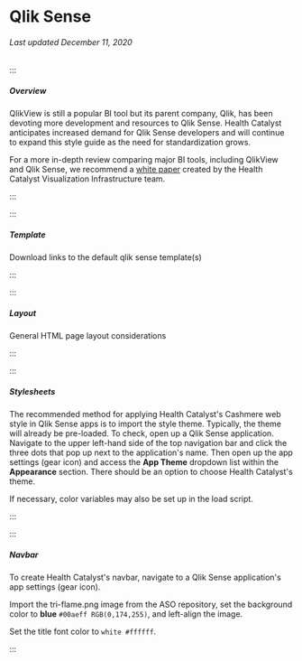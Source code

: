 # Qlik Sense

###### Last updated December 11, 2020

:::

##### Overview

QlikView is still a popular BI tool but its parent company, Qlik, has been devoting more development and resources to Qlik Sense. Health Catalyst anticipates increased demand for Qlik Sense developers and will continue to expand this style guide as the need for standardization grows.

For a more in-depth review comparing major BI tools, including QlikView and Qlik Sense, we recommend a [white paper](https://healthcarequalitycatalyst.sharepoint.com/:b:/s/DOSVisualization/ERgnumWAEjJGlaJ3upnQpo0BKvEReltxHG8deNjnoRp4sA?e=yM0Kmj) created by the Health Catalyst Visualization Infrastructure team.

:::

:::

##### Template

Download links to the default qlik sense template(s)

:::

:::

##### Layout

General HTML page layout considerations

:::

:::

##### Stylesheets

The recommended method for applying Health Catalyst's Cashmere web style in Qlik Sense apps is to import the style theme. Typically, the theme will already be pre-loaded. To check, open up a Qlik Sense application. Navigate to the upper left-hand side of the top navigation bar and click the three dots that pop up next to the application's name. Then open up the app settings (gear icon) and access the **App Theme** dropdown list within the **Appearance** section. There should be an option to choose Health Catalyst's theme.

If necessary, color variables may also be set up in the load script.

:::

:::

##### Navbar

To create Health Catalyst's navbar, navigate to a Qlik Sense application's app settings (gear icon). 

Import the tri-flame.png image from the ASO repository, set the background color to **blue** `#00aeff RGB(0,174,255)`, and left-align the image.

Set the title font color to `white #ffffff`.

:::
